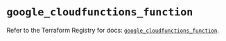 # `google_cloudfunctions_function`

Refer to the Terraform Registry for docs: [`google_cloudfunctions_function`](https://registry.terraform.io/providers/hashicorp/google/5.36.0/docs/resources/cloudfunctions_function).
